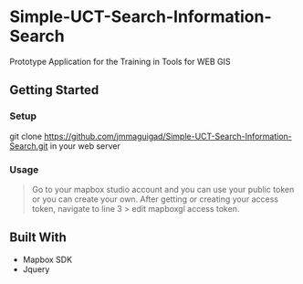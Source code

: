 # Simple-UCT-Search-Information-Search
Prototype Application for the Training in Tools for WEB GIS

## Getting Started
### Setup
git clone https://github.com/jmmaguigad/Simple-UCT-Search-Information-Search.git in your web server

### Usage
> Go to your mapbox studio account and you can use your public token or you can create your own.
> After getting or creating your access token, navigate to line 3 > edit mapboxgl access token.

## Built With
* Mapbox SDK
* Jquery
